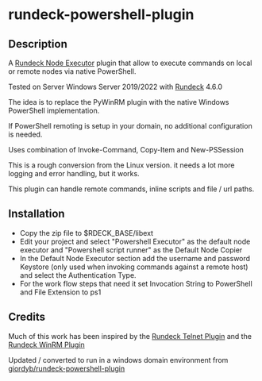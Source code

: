 # rundeck-powershell-plugin

## Description

A [Rundeck Node Executor](http://rundeck.org/docs/plugins-user-guide/node-execution-plugins.html) plugin that allow to execute commands on local or remote nodes via native PowerShell.

Tested on Server Windows Server 2019/2022 with [Rundeck](http://rundeck.org) 4.6.0

The idea is to replace the PyWinRM  plugin with the native Windows PowerShell implementation. 

If PowerShell remoting is setup in your domain, no additional configuration is needed.  

Uses combination of Invoke-Command, Copy-Item and New-PSSession

This is a rough conversion from the Linux version.  it needs a lot more logging and error handling, but it works.  

This plugin can handle  remote commands, inline scripts and file / url paths.

## Installation

* Copy the zip file to $RDECK_BASE/libext
* Edit your project and select "Powershell Executor" as the default node executor and "Powershell script runner" as the Default Node Copier
* In the Default Node Executor section add the username and password Keystore (only used when invoking commands against a remote host) and select the Authentication Type.
* For the work flow steps that need it set Invocation String to PowerShell and File Extension to ps1

## Credits

Much of this work has been inspired by the [Rundeck Telnet Plugin](https://github.com/adomaceo/telnet-plugin) and the [Rundeck WinRM Plugin](https://github.com/rundeck-plugins/rundeck-winrm-plugin)

Updated / converted to run in a windows domain environment from [giordyb/rundeck-powershell-plugin](https://github.com/giordyb/rundeck-powershell-plugin)
